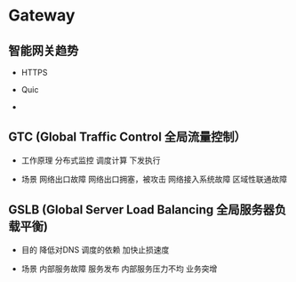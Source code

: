 # Gateway

## 智能网关趋势

- HTTPS 

- Quic

- 



## GTC (Global Traffic Control 全局流量控制）

- 工作原理
分布式监控
调度计算
下发执行

- 场景
网络出口故障
网络出口拥塞，被攻击
网络接入系统故障
区域性联通故障


## GSLB (Global Server Load Balancing 全局服务器负载平衡)

- 目的 
降低对DNS 调度的依赖
加快止损速度

- 场景
  内部服务故障
  服务发布
  内部服务压力不均
  业务突增
